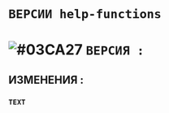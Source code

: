 # `ВЕРСИИ help-functions`

# ![#03CA27](https://placehold.it/20/c5f015/000000?text='') `ВЕРСИЯ : `

## ИЗМЕНЕНИЯ :

### `TEXT`
